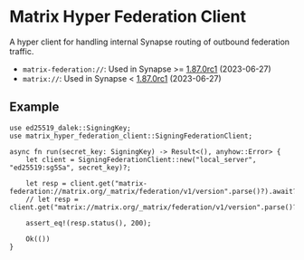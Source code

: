 # Matrix Hyper Federation Client

A hyper client for handling internal Synapse routing of outbound federation traffic.

 - `matrix-federation://`: Used in Synapse >= [1.87.0rc1](synapse-1.87.0rc1-changelog)
   (2023-06-27)
 - `matrix://`: Used in Synapse < [1.87.0rc1](synapse-1.87.0rc1-changelog) (2023-06-27)

[synapse-1.87.0rc1-changelog]: https://github.com/element-hq/synapse/blob/develop/docs/changelogs/CHANGES-2023.md#synapse-1870rc1-2023-06-27

## Example

```rust,no_run
use ed25519_dalek::SigningKey;
use matrix_hyper_federation_client::SigningFederationClient;

async fn run(secret_key: SigningKey) -> Result<(), anyhow::Error> {
    let client = SigningFederationClient::new("local_server", "ed25519:sg5Sa", secret_key)?;

    let resp = client.get("matrix-federation://matrix.org/_matrix/federation/v1/version".parse()?).await?;
    // let resp = client.get("matrix://matrix.org/_matrix/federation/v1/version".parse()?).await?;

    assert_eq!(resp.status(), 200);

    Ok(())
}
```
